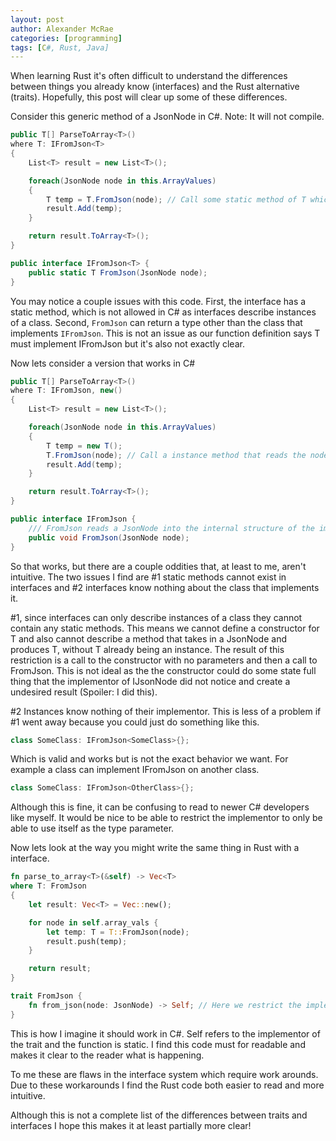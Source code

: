 ```yaml
---
layout: post
author: Alexander McRae
categories: [programming]
tags: [C#, Rust, Java]
---
```


When learning Rust it's often difficult to understand the differences between 
things you already know (interfaces) and the Rust alternative (traits). 
Hopefully, this post will clear up some of these differences.

Consider this generic method of a JsonNode in C#. Note: It will not compile.

```cs
public T[] ParseToArray<T>()
where T: IFromJson<T>
{
    List<T> result = new List<T>();

    foreach(JsonNode node in this.ArrayValues)
    {
        T temp = T.FromJson(node); // Call some static method of T which returns itself
        result.Add(temp);
    }

    return result.ToArray<T>();
}

public interface IFromJson<T> {
    public static T FromJson(JsonNode node);
}
```

You may notice a couple issues with this code. First, the interface has a static method, which is not allowed in C# as interfaces describe instances of a class. Second, `FromJson` can return a type other than the class that implements `IFromJson`. This is not an issue as our function definition says T must implement IFromJson<T> but it's also not exactly clear.

Now lets consider a version that works in C#

```cs
public T[] ParseToArray<T>()
where T: IFromJson, new()
{
    List<T> result = new List<T>();

    foreach(JsonNode node in this.ArrayValues)
    {
        T temp = new T();
        T.FromJson(node); // Call a instance method that reads the node into T
        result.Add(temp);
    }

    return result.ToArray<T>();
}

public interface IFromJson {
    /// FromJson reads a JsonNode into the internal structure of the implementor
    public void FromJson(JsonNode node);
}
```

So that works, but there are a couple oddities that, at least to me, aren't intuitive. The two issues I find are #1 static methods cannot exist in interfaces and #2 interfaces know nothing about the class that implements it.

#1, since interfaces can only describe instances of a class they cannot contain any static methods. This means we cannot define a constructor for T and also cannot describe a method that takes in a JsonNode and produces T, without T already being an instance. The result of this restriction is a call to the constructor with no parameters and then a call to FromJson. This is not ideal as the the constructor could do some state full thing that the implementor of IJsonNode did not notice and create a undesired result (Spoiler: I did this).

#2 Instances know nothing of their implementor. This is less of a problem if #1 went away because you could just do something like this.
```cs
class SomeClass: IFromJson<SomeClass>{};
```
Which is valid and works but is not the exact behavior we want. For example a class can implement IFromJson on another class.
```cs
class SomeClass: IFromJson<OtherClass>{};
```
Although this is fine, it can be confusing to read to newer C# developers like myself. It would be nice to be able to restrict the implementor to only be able to use itself as the type parameter.

Now lets look at the way you might write the same thing in Rust with a interface.

```rust
fn parse_to_array<T>(&self) -> Vec<T>
where T: FromJson
{
    let result: Vec<T> = Vec::new();

    for node in self.array_vals {
        let temp: T = T::FromJson(node);
        result.push(temp);
    }

    return result;
}

trait FromJson {
    fn from_json(node: JsonNode) -> Self; // Here we restrict the implementor to only be able to return itself
}
```

This is how I imagine it should work in C#. Self refers to the implementor of the trait and the function is static. I find this code must for readable and makes it clear to the reader what is happening.

To me these are flaws in the interface system which require work arounds. Due to these workarounds I find the Rust code both easier to read and more intuitive.

Although this is not a complete list of the differences between traits and interfaces I hope this makes it at least partially more clear!

